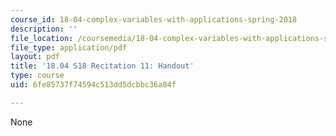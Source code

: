 ```yaml
---
course_id: 18-04-complex-variables-with-applications-spring-2018
description: ''
file_location: /coursemedia/18-04-complex-variables-with-applications-spring-2018/6fe85737f74594c513dd5dcbbc36a84f_MIT18_04S18_Recit11-handout.pdf
file_type: application/pdf
layout: pdf
title: '18.04 S18 Recitation 11: Handout'
type: course
uid: 6fe85737f74594c513dd5dcbbc36a84f

---
```

None